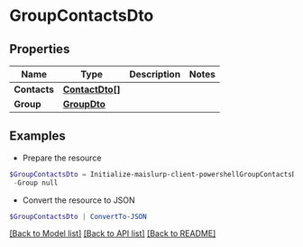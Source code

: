 # GroupContactsDto
## Properties

Name | Type | Description | Notes
------------ | ------------- | ------------- | -------------
**Contacts** | [**ContactDto[]**](ContactDto) |  | 
**Group** | [**GroupDto**](GroupDto) |  | 

## Examples

- Prepare the resource
```powershell
$GroupContactsDto = Initialize-maislurp-client-powershellGroupContactsDto  -Contacts null `
 -Group null
```

- Convert the resource to JSON
```powershell
$GroupContactsDto | ConvertTo-JSON
```

[[Back to Model list]](../README#documentation-for-models) [[Back to API list]](../README#documentation-for-api-endpoints) [[Back to README]](../README)

